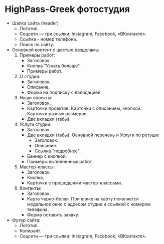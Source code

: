 # HighPass-Greek фотостудия
+ Шапка сайта (header)
  + Логотип.
  + Соцсети — три ссылки: Instagram, Facebook, «ВКонтакте».
  + Ссылка - номер телефона.
  + Поиск по сайту.
+ Основной контент с шестью разделамы
  1. Примеры работ:
     + Заголовок.
     + Кнопка "Узнать больше".
     + Примеры работ.
  2. О студии:
     + Заголовок.
     + Описание.
     + Форма на подписку с валидацией
  3. Наши проекты:
     + Заголовок.
     + Карточки проектов. Карточки с описанием, кнопкой. Карточки разных размеров.
     + Две вкладки (табы).
  4. Услуги студии:
     + Заголовок.
     + Две вкладки (табы). Основной перечень и Услуги по ретуши:
       + Заголовок.
       + Описание.
       + Ссылка "подробнее".
     + Баннер с кнопкой.
     + Примеры выполненных работ.
  5. Мастер-классы:
     + Заголовок.
     + Кнопка.
     + Карточки с прошедшими мастер-классами.
  6. Контакты:
     + Заголовок.
     + Карта черно-белая. При клике на карту появляется модальное окно с адресом студии и ссылкой с номером телефона.
     + Форма оставить заявку.
+ Футер сайта:
  + Логотип.
  + Копирайт.
  + Соцсети — три ссылки: Instagram, Facebook, «ВКонтакте».
